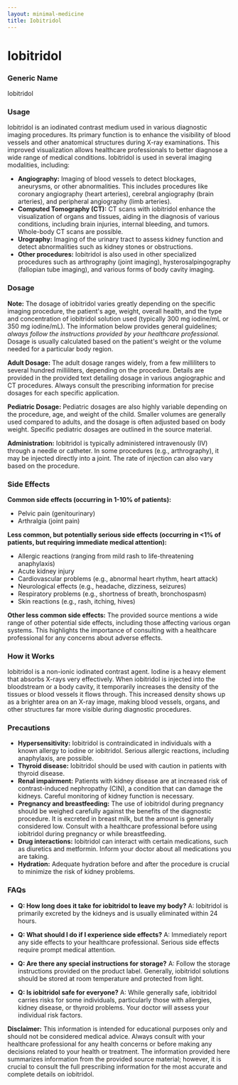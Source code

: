 ```yaml
---
layout: minimal-medicine
title: Iobitridol
---
```


# Iobitridol
### Generic Name
Iobitridol

### Usage

Iobitridol is an iodinated contrast medium used in various diagnostic imaging procedures. Its primary function is to enhance the visibility of blood vessels and other anatomical structures during X-ray examinations.  This improved visualization allows healthcare professionals to better diagnose a wide range of medical conditions.  Iobitridol is used in several imaging modalities, including:

* **Angiography:**  Imaging of blood vessels to detect blockages, aneurysms, or other abnormalities. This includes procedures like coronary angiography (heart arteries), cerebral angiography (brain arteries), and peripheral angiography (limb arteries).
* **Computed Tomography (CT):**  CT scans with iobitridol enhance the visualization of organs and tissues, aiding in the diagnosis of various conditions, including brain injuries, internal bleeding, and tumors.  Whole-body CT scans are possible.
* **Urography:**  Imaging of the urinary tract to assess kidney function and detect abnormalities such as kidney stones or obstructions.
* **Other procedures:** Iobitridol is also used in other specialized procedures such as arthrography (joint imaging), hysterosalpingography (fallopian tube imaging), and various forms of body cavity imaging.


### Dosage

**Note:** The dosage of iobitridol varies greatly depending on the specific imaging procedure, the patient's age, weight, overall health, and the type and concentration of iobitridol solution used (typically 300 mg iodine/mL or 350 mg iodine/mL).  The information below provides general guidelines; *always follow the instructions provided by your healthcare professional.*  Dosage is usually calculated based on the patient's weight or the volume needed for a particular body region.

**Adult Dosage:** The adult dosage ranges widely, from a few milliliters to several hundred milliliters, depending on the procedure.  Details are provided in the provided text detailing dosage in various angiographic and CT procedures.  Always consult the prescribing information for precise dosages for each specific application.

**Pediatric Dosage:** Pediatric dosages are also highly variable depending on the procedure, age, and weight of the child.  Smaller volumes are generally used compared to adults, and the dosage is often adjusted based on body weight. Specific pediatric dosages are outlined in the source material.

**Administration:** Iobitridol is typically administered intravenously (IV) through a needle or catheter.  In some procedures (e.g., arthrography), it may be injected directly into a joint.  The rate of injection can also vary based on the procedure.

### Side Effects

**Common side effects (occurring in 1-10% of patients):**

* Pelvic pain (genitourinary)
* Arthralgia (joint pain)

**Less common, but potentially serious side effects (occurring in <1% of patients, but requiring immediate medical attention):**

* Allergic reactions (ranging from mild rash to life-threatening anaphylaxis)
* Acute kidney injury
* Cardiovascular problems (e.g., abnormal heart rhythm, heart attack)
* Neurological effects (e.g., headache, dizziness, seizures)
* Respiratory problems (e.g., shortness of breath, bronchospasm)
* Skin reactions (e.g., rash, itching, hives)

**Other less common side effects:**  The provided source mentions a wide range of other potential side effects, including those affecting various organ systems.  This highlights the importance of consulting with a healthcare professional for any concerns about adverse effects.


### How it Works

Iobitridol is a non-ionic iodinated contrast agent.  Iodine is a heavy element that absorbs X-rays very effectively. When iobitridol is injected into the bloodstream or a body cavity, it temporarily increases the density of the tissues or blood vessels it flows through. This increased density shows up as a brighter area on an X-ray image, making blood vessels, organs, and other structures far more visible during diagnostic procedures.


### Precautions

* **Hypersensitivity:** Iobitridol is contraindicated in individuals with a known allergy to iodine or iobitridol.  Serious allergic reactions, including anaphylaxis, are possible.
* **Thyroid disease:** Iobitridol should be used with caution in patients with thyroid disease.
* **Renal impairment:**  Patients with kidney disease are at increased risk of contrast-induced nephropathy (CIN), a condition that can damage the kidneys.  Careful monitoring of kidney function is necessary.
* **Pregnancy and breastfeeding:** The use of iobitridol during pregnancy should be weighed carefully against the benefits of the diagnostic procedure.  It is excreted in breast milk, but the amount is generally considered low. Consult with a healthcare professional before using iobitridol during pregnancy or while breastfeeding.
* **Drug interactions:** Iobitridol can interact with certain medications, such as diuretics and metformin.  Inform your doctor about all medications you are taking.
* **Hydration:** Adequate hydration before and after the procedure is crucial to minimize the risk of kidney problems.

### FAQs

* **Q: How long does it take for iobitridol to leave my body?**  A: Iobitridol is primarily excreted by the kidneys and is usually eliminated within 24 hours.

* **Q: What should I do if I experience side effects?** A: Immediately report any side effects to your healthcare professional.  Serious side effects require prompt medical attention.

* **Q: Are there any special instructions for storage?** A: Follow the storage instructions provided on the product label.  Generally, iobitridol solutions should be stored at room temperature and protected from light.

* **Q: Is iobitridol safe for everyone?** A:  While generally safe, iobitridol carries risks for some individuals, particularly those with allergies, kidney disease, or thyroid problems.  Your doctor will assess your individual risk factors.


**Disclaimer:** This information is intended for educational purposes only and should not be considered medical advice. Always consult with your healthcare professional for any health concerns or before making any decisions related to your health or treatment.  The information provided here summarizes information from the provided source material; however, it is crucial to consult the full prescribing information for the most accurate and complete details on iobitridol.
